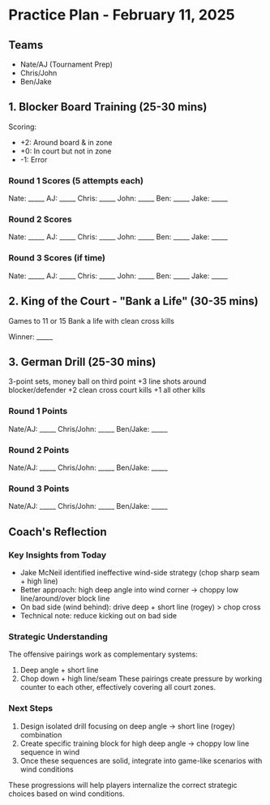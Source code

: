 # Practice Plan - February 11, 2025

## Teams
- Nate/AJ (Tournament Prep)
- Chris/John
- Ben/Jake

## 1. Blocker Board Training (25-30 mins)
Scoring:
- +2: Around board & in zone
- +0: In court but not in zone
- -1: Error

### Round 1 Scores (5 attempts each)
Nate: _____
AJ: _____
Chris: _____
John: _____
Ben: _____
Jake: _____

### Round 2 Scores
Nate: _____
AJ: _____
Chris: _____
John: _____
Ben: _____
Jake: _____

### Round 3 Scores (if time)
Nate: _____
AJ: _____
Chris: _____
John: _____
Ben: _____
Jake: _____

## 2. King of the Court - "Bank a Life" (30-35 mins)
Games to 11 or 15
Bank a life with clean cross kills

Winner: _____

## 3. German Drill (25-30 mins)
3-point sets, money ball on third point
+3 line shots around blocker/defender
+2 clean cross court kills
+1 all other kills

### Round 1 Points
Nate/AJ: _____
Chris/John: _____
Ben/Jake: _____

### Round 2 Points
Nate/AJ: _____
Chris/John: _____
Ben/Jake: _____

### Round 3 Points
Nate/AJ: _____
Chris/John: _____
Ben/Jake: _____

## Coach's Reflection

### Key Insights from Today
- Jake McNeil identified ineffective wind-side strategy (chop sharp seam + high line)
- Better approach: high deep angle into wind corner → choppy low line/around/over block line
- On bad side (wind behind): drive deep + short line (rogey) > chop cross
- Technical note: reduce kicking out on bad side

### Strategic Understanding
The offensive pairings work as complementary systems:
1. Deep angle + short line
2. Chop down + high line/seam
These pairings create pressure by working counter to each other, effectively covering all court zones.

### Next Steps
1. Design isolated drill focusing on deep angle → short line (rogey) combination
2. Create specific training block for high deep angle → choppy low line sequence in wind
3. Once these sequences are solid, integrate into game-like scenarios with wind conditions

These progressions will help players internalize the correct strategic choices based on wind conditions.
